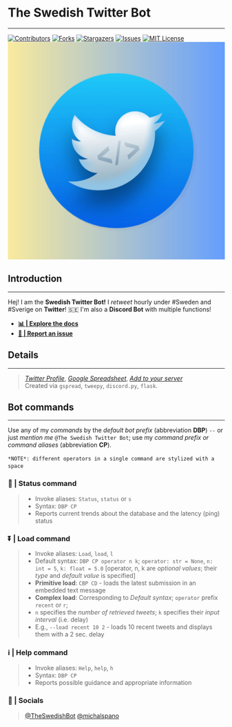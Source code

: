 # **The Swedish Twitter Bot**
***
[Initial comment]: <> (Custom contributions buttons + custom url mentions)

[![Contributors][contributors-shield]][contributors-url]
[![Forks][forks-shield]][forks-url]
[![Stargazers][stars-shield]][stars-url]
[![Issues][issues-shield]][issues-url]
[![MIT License][license-shield]][license-url]
![Icon](Assets/swedish_twitter_bot_final.jpg)

## Introduction
***
Hej! I am the **Swedish Twitter Bot!**
I *retweet* hourly under #Sweden and #Sverige on **Twitter**! 🇸🇪 I'm also a **Discord Bot** with multiple functions! <br>
- [__📊 | Explore the docs__](https://github.com/michalspano/The-Swedish-Bot) 
- [__📩 | Report an issue__](https://github.com/michalspano/The-Swedish-Bot/issuest)

## Details
***
> [*Twitter Profile*](https://twitter.com/TheSwedishBot), [*Google Spreadsheet*](https://docs.google.com/spreadsheets/d/1Y8az4H5XGhBtKizaz6atYyhMCUeVif2c7-hUXNEtlhw/edit?usp=sharing), [*Add to your server*](https://discord.com/api/oauth2/authorize?client_id=860479686156353556&permissions=2148005952&scope=bot) <br>
> Created via `gspread`, `tweepy`, `discord.py`, `flask`.

## Bot commands
***
Use any of my *commands* by the *default bot prefix* (abbreviation **DBP**) `--` or just *mention me* `@The Swedish Twitter Bot`;
use my *command prefix or command aliases* (abbreviation **CP**).

```*NOTE*: different operators in a single command are stylized with a space```

### 📶 | **Status command**
> - Invoke aliases: `Status`, `status` or `s`
> - Syntax: `DBP CP`
> - Reports current trends about the database and the latency (ping) status

### ⏬ | **Load command**
> - Invoke aliases: `Load`, `load`, `l`
> - Default syntax: `DBP CP operator n k`; `operator: str = None`, `n: int = 5`, `k: float = 5.0` [operator, n, k are *optional values*; their *type* and *default value* is specified]
> - **Primitive load**: `CBP CD` - loads the latest submission in an embedded text message
> - **Complex load**: Corresponding to *Default syntax*; `operator` prefix `recent` or `r`;
> - `n` specifies the *number of retrieved tweets*; `k` specifies their *input interval* (i.e. delay)
> - E.g., `--load recent 10 2` - loads 10 recent tweets and displays them with a 2 sec. delay

### ℹ️ | **Help command**
> - Invoke aliases: `Help`, `help`, `h`
> - Syntax: `DBP CP`
> - Reports possible guidance and appropriate information

### 📩 | Socials
> [@TheSwedishBot](https://twitter.com/TheSwedishBot)
> [@michalspano](https://github.com/michalspano)


<!-- MARKDOWN LINKS & IMAGES -->
<!-- https://www.markdownguide.org/basic-syntax/#reference-style-links -->
[contributors-shield]: https://img.shields.io/github/contributors/michalspano/The-Swedish-Bot.svg?style=for-the-badge
[contributors-url]: https://github.com/michalspano/The-Swedish-Bot/graphs/contributors
[forks-shield]: https://img.shields.io/github/forks/michalspano/The-Swedish-Bot.svg?style=for-the-badge
[forks-url]: https://github.com/michalspano/The-Swedish-Bot/network/members
[stars-shield]: https://img.shields.io/github/stars/michalspano/The-Swedish-Bot.svg?style=for-the-badge
[stars-url]: https://github.com/michalspano/The-Swedish-Bot/stargazers
[issues-shield]: https://img.shields.io/github/issues/michalspano/The-Swedish-Bot.svg?style=for-the-badge
[issues-url]: https://github.com/michalspano/The-Swedish-Bot/issues
[license-shield]: https://img.shields.io/github/license/michalspano/The-Swedish-Bot.svg?style=for-the-badge
[license-url]: https://github.com/michalspano/The-Swedish-Bot/blob/main/LICENSE.md
